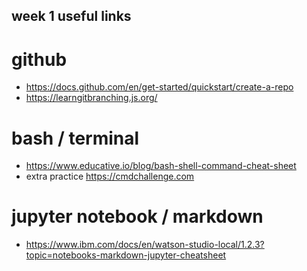 ## week 1 useful links 

# github 

- https://docs.github.com/en/get-started/quickstart/create-a-repo
- https://learngitbranching.js.org/

# bash / terminal 

- https://www.educative.io/blog/bash-shell-command-cheat-sheet
- extra practice https://cmdchallenge.com

# jupyter notebook / markdown 

- https://www.ibm.com/docs/en/watson-studio-local/1.2.3?topic=notebooks-markdown-jupyter-cheatsheet
